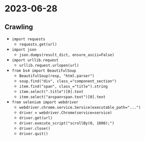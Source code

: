 # 2023-06-28

## Crawling
* `import requests`
    * `requests.get(url)`
* `import json`
    * `json.dumps(result_dict, ensure_ascii=False)`
* `import urllib.request`
    * `urllib.request.urlopen(url)`
* `from bs4 import BeautifulSoup`
    * `BeautifulSoup(resp, "html.parser")`
    * `soup.find("div", class_="component_section")`
    * `item.find("span", class_="title").string`
    * `item.select(".title")[0].text`
    * `item.select("a>span>span.text")[0].text`
* `from selenium import webdriver`
    * `webdriver.chrome.service.Service(executable_path="...")`
    * `driver = webdriver.Chrome(service=service)`
    * `driver.get(url)`
    * `driver.execute_script("scrollBy(0, 1000);")`
    * `driver.close()`
    * `driver.quit()`
